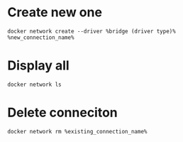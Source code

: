 # Create new one

`docker network create --driver %bridge (driver type)% %new_connection_name%`

# Display all

`docker network ls`

# Delete conneciton

`docker network rm %existing_connection_name%`